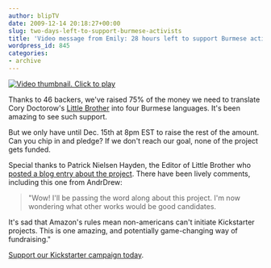 ```yaml
---
author: blipTV
date: 2009-12-14 20:18:27+00:00
slug: two-days-left-to-support-burmese-activists
title: 'Video message from Emily: 28 hours left to support Burmese activists'
wordpress_id: 845
categories:
- archive
---
```





[![Video thumbnail. Click to play](https://blip.tv/file/get/DigitalDemocracy-TwoDaysLeftToSupportBurmeseActivists144.mp4.jpg)](http://blip.tv/file/get/DigitalDemocracy-TwoDaysLeftToSupportBurmeseActivists144.mp4)


Thanks to 46 backers, we've raised 75% of the money we need to translate Cory Doctorow's [Little Brother](http://craphound.com/littlebrother/about/) into four Burmese languages. It's been amazing to see such support.


But we only have until Dec. 15th at 8pm EST to raise the rest of the amount. Can you chip in and pledge? If we don't reach our goal, none of the project gets funded.

Special thanks to Patrick Nielsen Hayden, the Editor of Little Brother who [posted a blog entry about the project](http://nielsenhayden.com/makinglight/archives/011973.html). There have been lively comments, including this one from AndrDrew:


> "Wow! I'll be passing the word along about this  project. I'm now wondering what other works would be good candidates.

It's sad that Amazon's rules mean non-americans can't initiate Kickstarter projects. This is one amazing, and potentially game-changing way of fundraising."






[Support our Kickstarter campaign today](http://bit.ly/little-bro).
